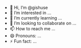 - 👋 Hi, I’m @gishuse
- 👀 I’m interested in ...
- 🌱 I’m currently learning ...
- 💞️ I’m looking to collaborate on ...
- 📫 How to reach me ...
- 😄 Pronouns: ...
- ⚡ Fun fact: ...

<!---
gishuse/gishuse is a ✨ special ✨ repository because its `README.md` (this file) appears on your GitHub profile.
You can click the Preview link to take a look at your changes.
--->
